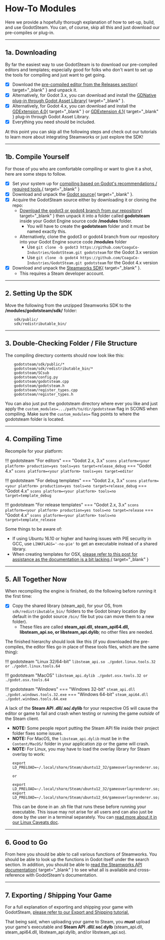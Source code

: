 # How-To Modules

Here we provide a hopefully thorough explanation of how to set-up, build, and use GodotSteam. You can, of course, skip all this and just download our pre-compiles or plug-in.

---

## 1a. Downloading

By far the easiest way to use GodotSteam is to download our pre-compiled editors and templates; especially good for folks who don't want to set up the tools for compiling and just want to get going.

- [x] Download the [pre-compiled editor from the Releases section](https://github.com/CoaguCo-Industries/GodotSteam/releases){ target="_blank" } and unpack it.
- [x] Alternatively, for Godot 3.x, you can download and install the [GDNative plug-in through Godot Asset Library](https://godotengine.org/asset-library/asset/1045){ target="_blank" }.
- [x] Alternatively, for Godot 4.x, you can download and install the [GDExtension 4.0](https://godotengine.org/asset-library/asset/1768){ target="_blank" } or [GDExtension 4.1](https://godotengine.org/asset-library/asset/1972){ target="_blank" } plug-in through Godot Asset Library.
- [x] Everything you need should be included.

At this point you can skip all the following steps and check out our tutorials to learn more about integrating Steamworks or just explore the SDK!

---

## 1b. Compile Yourself

For those of you who are comfortable compiling or want to give it a shot, here are some steps to follow.

- [x] Set your system up for [compiling based on Godot's recommendations / required tools.](https://docs.godotengine.org/en/stable/development/compiling/index.html){ target="_blank" }
- [x] Download and unpack the [Godot source](https://github.com/godotengine/godot){ target="_blank" }.
- [x] Acquire the GodotSteam source either by downloading it or cloning the repo:
    * [Download the godot3 or godot4 branch from our repository](https://github.com/CoaguCo-Industries/GodotSteam){ target="_blank" } then unpack it into a folder called **godotsteam** inside your Godot Engine source code **/modules** folder.
        * You will have to create the **godotsteam** folder and it must be named exactly this.
    * Alternatively, clone the godot3 or godot4 branch from our repository into your Godot Engine source code **/modules** folder
        * Use ````git clone -b godot3 https://github.com/CoaguCo-Industries/GodotSteam.git godotsteam```` for the Godot 3.x version
        * Use ````git clone -b godot4 https://github.com/CoaguCo-Industries/GodotSteam.git godotsteam```` for the Godot 4.x version
- [x] Download and unpack the [Steamworks SDK](https://partner.steamgames.com){ target="_blank" }.
    * This requires a Steam developer account.

---

## 2. Setting Up the SDK

Move the following from the unzipped Steamworks SDK to the **/modules/godotsteam/sdk/** folder:
````
    sdk/public/
    sdk/redistributable_bin/
````

---

## 3. Double-Checking Folder / File Structure

The compiling directory contents should now look like this:
````
    godotsteam/sdk/public/*
    godotsteam/sdk/redistributable_bin/*
    godotsteam/SCsub
    godotsteam/config.py
    godotsteam/godotsteam.cpp
    godotsteam/godotsteam.h
    godotsteam/register_types.cpp
    godotsteam/register_types.h
````

You can also just put the godotsteam directory where ever you like and just apply the ````custom_modules=.../path/to/dir/godotsteam```` flag in SCONS when compiling. Make sure the ````custom_modules=```` flag points to where the godotsteam folder is located.

---

## 4. Compiling Time

Recompile for your platform:

!!! godotsteam "For editors"
    === "Godot 2.x, 3.x"
        ````scons platform=<your platform> production=yes tools=yes target=release_debug````
    === "Godot 4.x"
        ````scons platform=<your platform> tools=yes target=editor````

!!! godotsteam "For debug templates"
    === "Godot 2.x, 3.x"
        ````scons platform=<your platform> production=yes tools=no target=release_debug````
    === "Godot 4.x"
        ````scons platform=<your platform> tools=no target=template_debug````

!!! godotsteam "For release templates"
    === "Godot 2.x, 3.x"
        ````scons platform=<your platform> production=yes tools=no target=release````
    === "Godot 4.x"
        ````scons platform=<your platform> tools=no target=template_release````

Some things to be aware of:

- If using Ubuntu 16.10 or higher and having issues with PIE security in GCC, use ````LINKFLAGS='-no-pie'```` to get an executable instead of a shared library.
- When creating templates for OSX, [please refer to this post for assistance as the documentation is a bit lacking.](http://steamcommunity.com/app/404790/discussions/0/364042703865087202/){ target="_blank" }

---

## 5. All Together Now

When recompiling the engine is finished, do the following before running it the first time:

- [x] Copy the shared library (steam_api), for your OS, from `sdk/redistributable_bin/` folders to the Godot binary location (by default in the godot source `/bin/` file but you can move them to a new folder).
    - These files are called **steam_api.dll, steam_api64.dll, libsteam_api.so, or libsteam_api.dylib**; no other files are needed.

The finished hierarchy should look like this (if you downloaded the pre-compiles, the editor files go in place of these tools files, which are the same thing):

!!! godotsteam "Linux 32/64-bit"
    ```
    libsteam_api.so
    ./godot.linux.tools.32 or ./godot.linux.tools.64
    ```
 
!!! godotsteam "MacOS"
    ```
    libsteam_api.dylib
    ./godot.osx.tools.32 or ./godot.osx.tools.64
    ```
  
!!! godotsteam "Windows"
    === "Windows 32-bit"
        ```
        steam_api.dll
        ./godot.windows.tools.32.exe
        ```
    === "Windows 64-bit"
        ```
        steam_api64.dll
        ./godot.windows.tools.64.exe
        ```

A lack of the **Steam API .dll/.so/.dylib** for your respective OS will cause the editor or game to fail and crash when testing or running the game _outside_ of the Steam client.

- **NOTE:** Some people report putting the Steam API file inside their project folder fixes some issues.
- **NOTE:** For MacOS, the `libsteam_api.dylib` must be in the `Content/MacOS/` folder in your application zip or the game will crash.
- **NOTE:** For Linux, you may have to load the overlay library for Steam overlay to work:
  ```
  export LD_PRELOAD=~/.local/share/Steam/ubuntu12_32/gameoverlayrenderer.so;~/.local/share/Steam/ubuntu12_64/gameoverlayrenderer.so
  
  or 
  
  export LD_PRELOAD=~/.local/share/Steam/ubuntu12_32/gameoverlayrenderer.so;
  export LD_PRELOAD=~/.local/share/Steam/ubuntu12_64/gameoverlayrenderer.so;
  ```
  This can be done in an .sh file that runs these before running your executable. This issue may not arise for all users and can also just be done by the user in a terminal separately. You can [read more about it in our Linux Caveats doc](../tutorials/linux_caveats.md).

---

## 6. Good to Go

From here you should be able to call various functions of Steamworks. You should be able to look up the functions in Godot itself under the search section. In addition, you should be able to [read the Steamworks API documentation](https://partner.steamgames.com/doc/){ target="_blank" } to see what all is available and cross-reference with GodotSteam's documentation.

---

## 7. Exporting / Shipping Your Game

For a full explanation of exporting and shipping your game with GodotSteam, [please refer to our Export and Shipping tutorial.](../tutorials/exporting_shipping.md)

That being said, when uploading your game to Steam, you _**must**_ upload your game's executable and **Steam API .dll/.so/.dylb** (steam_api.dll, steam_api64.dll, libsteam_api.dylib, and/or libsteam_api.so).